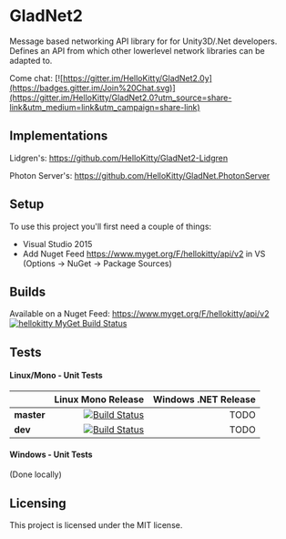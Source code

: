 # GladNet2

Message based networking API library for for Unity3D/.Net developers. Defines an API from which other lowerlevel network libraries can be adapted to.

Come chat: [![https://gitter.im/HelloKitty/GladNet2.0y](https://badges.gitter.im/Join%20Chat.svg)](https://gitter.im/HelloKitty/GladNet2.0?utm_source=share-link&utm_medium=link&utm_campaign=share-link)

## Implementations

Lidgren's: https://github.com/HelloKitty/GladNet2-Lidgren

Photon Server's: https://github.com/HelloKitty/GladNet.PhotonServer

## Setup

To use this project you'll first need a couple of things:
  - Visual Studio 2015
  - Add Nuget Feed https://www.myget.org/F/hellokitty/api/v2 in VS (Options -> NuGet -> Package Sources)

## Builds

Available on a Nuget Feed: https://www.myget.org/F/hellokitty/api/v2 [![hellokitty MyGet Build Status](https://www.myget.org/BuildSource/Badge/hellokitty?identifier=a8048ae0-adcd-4997-8862-c3f5fc6adf34)](https://www.myget.org/feed/Packages/hellokitty)

## Tests

#### Linux/Mono - Unit Tests
|    | Linux Mono Release | Windows .NET Release |
|:---|----------------:|------------------:|
|**master**| [![Build Status](https://travis-ci.org/HelloKitty/GladNet2.svg?branch=master)](https://travis-ci.org/HelloKitty/GladNet2) | TODO |
|**dev**| [![Build Status](https://travis-ci.org/HelloKitty/GladNet2.svg?branch=dev)](https://travis-ci.org/HelloKitty/GladNet2) | TODO |

#### Windows - Unit Tests

(Done locally)

## Licensing

This project is licensed under the MIT license.
